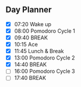 ## Day Planner
- [x] 07:20 Wake up
- [x] 08:00 Pomodoro Cycle 1
- [x] 09:40 BREAK
- [x] 10:15 Ace
- [x] 11:45 Lunch & Break
- [x] 13:00 Pomodoro Cycle 2
- [x] 14:40 BREAK
- [ ] 16:00 Pomodoro Cycle 3
- [ ] 17:40 BREAK